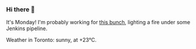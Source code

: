 ### Hi there :wave:

It's Monday! I'm probably working for [this bunch](https://github.com/kohofinancial), lighting a fire under some Jenkins pipeline.

Weather in Toronto: sunny, at +23°C.
